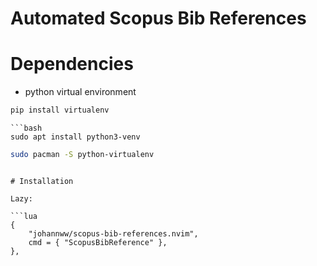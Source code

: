 # Automated Scopus Bib References


# Dependencies

- python virtual environment
```bash
pip install virtualenv
```
```
```bash
sudo apt install python3-venv
```
```bash
sudo pacman -S python-virtualenv
```
```

# Installation

Lazy:

```lua
{
    "johannww/scopus-bib-references.nvim",
    cmd = { "ScopusBibReference" },
},

```
